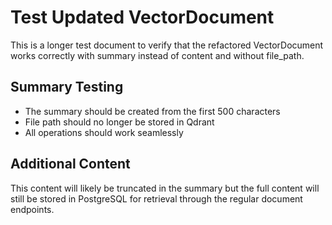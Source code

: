 # Test Updated VectorDocument

This is a longer test document to verify that the refactored VectorDocument works correctly with summary instead of content and without file_path.

## Summary Testing
- The summary should be created from the first 500 characters
- File path should no longer be stored in Qdrant
- All operations should work seamlessly

## Additional Content
This content will likely be truncated in the summary but the full content will still be stored in PostgreSQL for retrieval through the regular document endpoints.
